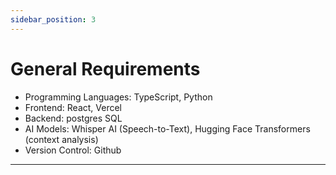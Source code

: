 ```yaml
---
sidebar_position: 3
---
```

# General Requirements
- Programming Languages: TypeScript, Python
- Frontend: React, Vercel
- Backend: postgres SQL
- AI Models: Whisper AI (Speech-to-Text), Hugging Face Transformers (context analysis)
- Version Control: Github
---
